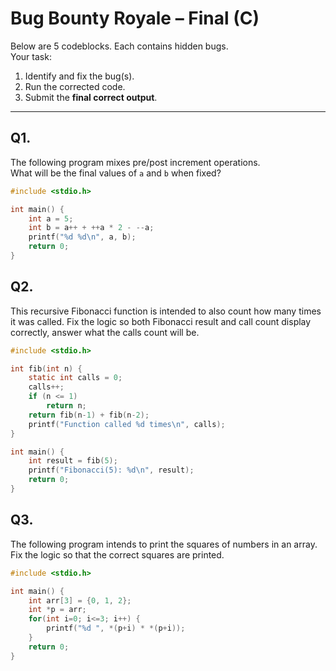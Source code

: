 # Bug Bounty Royale – Final (C)

Below are 5 codeblocks. Each contains hidden bugs.  
Your task:  
1. Identify and fix the bug(s).  
2. Run the corrected code.  
3. Submit the **final correct output**.  

---

## Q1.  
The following program mixes pre/post increment operations.  
What will be the final values of `a` and `b` when fixed?

```c
#include <stdio.h>

int main() {
    int a = 5;
    int b = a++ + ++a * 2 - --a;
    printf("%d %d\n", a, b);
    return 0;
}
```

## Q2.
This recursive Fibonacci function is intended to also count how many times it was called.
Fix the logic so both Fibonacci result and call count display correctly, answer what the calls count will be.

```c
#include <stdio.h>

int fib(int n) {
    static int calls = 0;
    calls++;
    if (n <= 1)
        return n;
    return fib(n-1) + fib(n-2);
    printf("Function called %d times\n", calls);
}

int main() {
    int result = fib(5);
    printf("Fibonacci(5): %d\n", result);
    return 0;
}
```

## Q3.  
The following program intends to print the squares of numbers in an array.  
Fix the logic so that the correct squares are printed.

```c
#include <stdio.h>

int main() {
    int arr[3] = {0, 1, 2};
    int *p = arr;
    for(int i=0; i<=3; i++) {
        printf("%d ", *(p+i) * *(p+i));
    }
    return 0;
}

```

